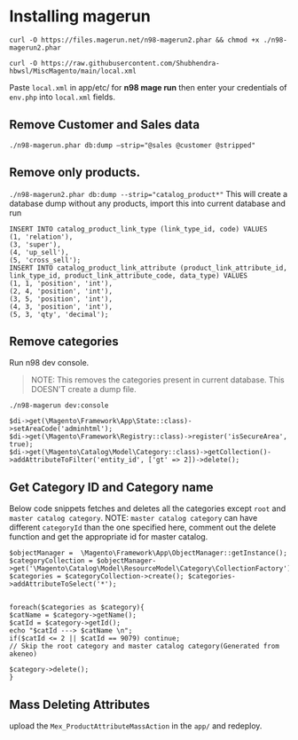 # Installing magerun
`curl -O https://files.magerun.net/n98-magerun2.phar && chmod +x ./n98-magerun2.phar`


 `curl -O https://raw.githubusercontent.com/Shubhendra-hbwsl/MiscMagento/main/local.xml`

Paste `local.xml` in app/etc/ for **n98 mage run**
then enter your credentials of `env.php` into `local.xml` fields.

## Remove Customer and Sales data
`./n98-magerun.phar db:dump –strip="@sales @customer @stripped"`

## Remove only products.
`./n98-magerun2.phar db:dump --strip="catalog_product*"`
This will create a database dump without any products, import this into current database
and run
```
INSERT INTO catalog_product_link_type (link_type_id, code) VALUES
(1, 'relation'),
(3, 'super'),
(4, 'up_sell'),
(5, 'cross_sell');
INSERT INTO catalog_product_link_attribute (product_link_attribute_id, link_type_id, product_link_attribute_code, data_type) VALUES
(1, 1, 'position', 'int'),
(2, 4, 'position', 'int'),
(3, 5, 'position', 'int'),
(4, 3, 'position', 'int'),
(5, 3, 'qty', 'decimal');
```

## Remove categories
Run n98 dev console.

> NOTE: This removes the categories present in current database. This DOESN'T create a dump file.

`./n98-magerun dev:console`

```
$di->get(\Magento\Framework\App\State::class)->setAreaCode('adminhtml');
$di->get(\Magento\Framework\Registry::class)->register('isSecureArea', true);
$di->get(\Magento\Catalog\Model\Category::class)->getCollection()->addAttributeToFilter('entity_id', ['gt' => 2])->delete();
```

## Get Category ID and Category name
Below code snippets fetches and deletes all the categories except `root` and `master catalog category`.
NOTE: `master catalog category` can have different `categoryId` than the one specified here, comment out the delete function and get the appropriate id for master catalog.
```
$objectManager =  \Magento\Framework\App\ObjectManager::getInstance();
$categoryCollection = $objectManager->get('\Magento\Catalog\Model\ResourceModel\Category\CollectionFactory'); $categories = $categoryCollection->create(); $categories->addAttributeToSelect('*');


foreach($categories as $category){
$catName = $category->getName();
$catId = $category->getId();
echo "$catId ---> $catName \n";
if($catId <= 2 || $catId == 9079) continue;
// Skip the root category and master catalog category(Generated from akeneo)

$category->delete();
}

```
## Mass Deleting Attributes

upload the `Mex_ProductAttributeMassAction` in the `app/` and redeploy.
